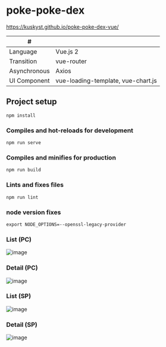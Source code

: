 # poke-poke-dex

https://kuskyst.github.io/poke-poke-dex-vue/

| # | |
| ---- | ---- |
| Language| Vue.js 2 |
| Transition | vue-router |
| Asynchronous | Axios |
| UI Component | vue-loading-template, vue-chart.js |

## Project setup
```
npm install
```

### Compiles and hot-reloads for development
```
npm run serve
```

### Compiles and minifies for production
```
npm run build
```

### Lints and fixes files
```
npm run lint
```

### node version fixes
```
export NODE_OPTIONS=--openssl-legacy-provider
```

### List (PC)
![image](https://github.com/kuskyst/poke-poke-dex/assets/126965999/29ca337b-a642-45dc-b17b-e4832a1b9e3f)

### Detail (PC)
![image](https://github.com/kuskyst/poke-poke-dex/assets/126965999/74b64f4a-30d0-4c61-b11c-a3f23faa35d9)

### List (SP)
![image](https://github.com/kuskyst/poke-poke-dex/assets/126965999/08904969-2520-4126-8ac3-0f67d66bc069)

### Detail (SP)
![image](https://github.com/kuskyst/poke-poke-dex/assets/126965999/c158efda-485e-4eec-805d-6e0a9217d172)

